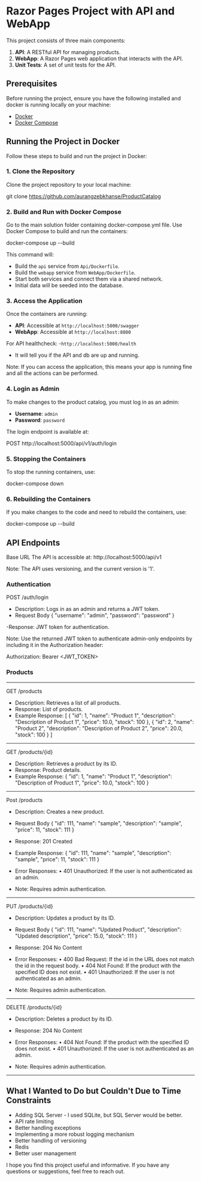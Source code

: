 # Razor Pages Project with API and WebApp

This project consists of three main components:
1. **API**: A RESTful API for managing products.
2. **WebApp**: A Razor Pages web application that interacts with the API.
3. **Unit Tests**: A set of unit tests for the API.

## Prerequisites

Before running the project, ensure you have the following installed and docker is running locally on your machine:
- [Docker](https://www.docker.com/)
- [Docker Compose](https://docs.docker.com/compose/)

## Running the Project in Docker

Follow these steps to build and run the project in Docker:

### 1. Clone the Repository
Clone the project repository to your local machine:

git clone https://github.com/aurangzebkhanse/ProductCatalog

### 2. Build and Run with Docker Compose

Go to the main solution folder containing docker-compose.yml file.
Use Docker Compose to build and run the containers:

docker-compose up --build

This command will:
- Build the `api` service from `Api/Dockerfile`.
- Build the `webapp` service from `WebApp/Dockerfile`.
- Start both services and connect them via a shared network.
- Initial data will be seeded into the database.

### 3. Access the Application
Once the containers are running:
- **API**: Accessible at `http://localhost:5000/swagger`
- **WebApp**: Accessible at `http://localhost:8080`

For API healthcheck:
-`http://localhost:5000/health`
- It will tell you if the API and db are up and running.

Note: If you can access the application, this means your app is running fine and all the actions
can be performed.

### 4. Login as Admin
To make changes to the product catalog, you must log in as an admin:
- **Username**: `admin`
- **Password**: `password`

The login endpoint is available at:

POST http://localhost:5000/api/v1/auth/login

### 5. Stopping the Containers
To stop the running containers, use:

docker-compose down

### 6. Rebuilding the Containers
If you make changes to the code and need to rebuild the containers, use:

docker-compose up --build



## API Endpoints

Base URL
The API is accessible at:
http://localhost:5000/api/v1

Note: The API uses versioning, and the current version is '1'.


### Authentication

POST /auth/login
- Description: Logs in as an admin and returns a JWT token.
- Request Body
{
  "username": "admin",
  "password": "password"
}

-Response: JWT token for authentication.

Note: Use the returned JWT token to authenticate admin-only endpoints by including it in the Authorization header:

Authorization: Bearer <JWT_TOKEN>

### Products

****************************************************************************

GET /products

- Description: Retrieves a list of all products.
- Response: List of products.
- Example Response:
[
  {
	"id": 1,
	"name": "Product 1",
	"description": "Description of Product 1",
	"price": 10.0,
	"stock": 100
  },
  {
	"id": 2,
	"name": "Product 2",
	"description": "Description of Product 2",
	"price": 20.0,
    "stock": 100
  }
]

****************************************************************************

GET /products/{id}

- Description: Retrieves a product by its ID.
- Response: Product details.
- Example Response:
{
  "id": 1,
  "name": "Product 1",
  "description": "Description of Product 1",
  "price": 10.0,
  "stock": 100
}

****************************************************************************

Post /products

- Description: Creates a new product.
- Request Body
{
  "id": 111,
  "name": "sample",
  "description": "sample",
  "price": 11,
  "stock": 111
}
- Response: 201 Created
- Example Response:
{
  "id": 111,
  "name": "sample",
  "description": "sample",
  "price": 11,
  "stock": 111
}

- Error Responses:
•	401 Unauthorized: If the user is not authenticated as an admin.

- Note: Requires admin authentication.

****************************************************************************

PUT /products/{id}
- Description: Updates a product by its ID.
- Request Body
{
  "id": 111,
  "name": "Updated Product",
  "description": "Updated description",
  "price": 15.0,
  "stock": 111
}
- Response: 204 No Content

- Error Responses:
•	400 Bad Request: If the id in the URL does not match the id in the request body.
•	404 Not Found: If the product with the specified ID does not exist.
•	401 Unauthorized: If the user is not authenticated as an admin.

- Note: Requires admin authentication.

****************************************************************************

DELETE /products/{id}

- Description: Deletes a product by its ID.
- Response: 204 No Content

- Error Responses:
•	404 Not Found: If the product with the specified ID does not exist.
•	401 Unauthorized: If the user is not authenticated as an admin.

- Note: Requires admin authentication.

****************************************************************************



## What I Wanted to Do but Couldn't Due to Time Constraints

- Adding SQL Server - I used SQLite, but SQL Server would be better.
- API rate limiting
- Better handling exceptions
- Implementing a more robust logging mechanism
- Better handling of versioning
- Redis
- Better user management


I hope you find this project useful and informative. If you have any questions or suggestions, 
feel free to reach out.

